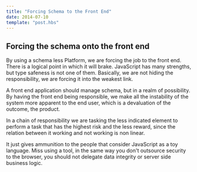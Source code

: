 ```yaml
---
title: "Forcing Schema to the Front End"
date: 2014-07-10
template: "post.hbs"
---
```


## Forcing the schema onto the front end

By using a schema less Platform, we are forcing the job to the front end.
There is a logical point in which it will brake.
JavaScript has many strengths, but type safeness is not one of them.
Basically, we are not hiding the responsibility, we are forcing it into the weakest link.

A front end application should manage schema, but in a realm of possibility. 
By having the front end being responsible, we make all the instability of the system more apparent to the end user, which is a devaluation of the outcome, the product.

In a chain of responsibility we are tasking the less indicated element to perform a task that has the highest risk and the less reward, since the relation between it working and not working is non linear.

It just gives ammunition to the people that consider JavaScript as a toy language. Miss using a tool, in the same way you don't outsource security to the browser, you should not delegate data integrity or server side business logic.
